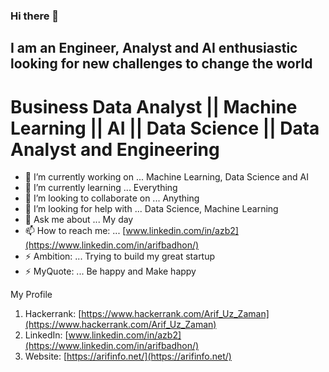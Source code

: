 ### Hi there 👋


## I am an Engineer, Analyst and AI enthusiastic looking for new challenges to change the world

# Business Data Analyst || Machine Learning || AI || Data Science || Data Analyst and Engineering


- 🔭 I’m currently working on ... Machine Learning, Data Science and AI
- 🌱 I’m currently learning ... Everything
- 👯 I’m looking to collaborate on ... Anything
- 🤔 I’m looking for help with ... Data Science, Machine Learning
- 💬 Ask me about ... My day
- 📫 How to reach me: ... [www.linkedin.com/in/azb2](https://www.linkedin.com/in/arifbadhon/)
- ⚡ Ambition: ... Trying to build my great startup
- ⚡ MyQuote: ... Be happy and Make happy

My Profile

1. Hackerrank: [https://www.hackerrank.com/Arif_Uz_Zaman](https://www.hackerrank.com/Arif_Uz_Zaman)
2. LinkedIn: [www.linkedin.com/in/azb2](https://www.linkedin.com/in/arifbadhon/)
3. Website: [https://arifinfo.net/](https://arifinfo.net/)
